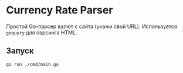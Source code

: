 # Currency Rate Parser

Простой Go-парсер валют с сайта (укажи свой URL). Используется `goquery` для парсинга HTML.

## Запуск

```bash
go run ./cmd/main.go
```
